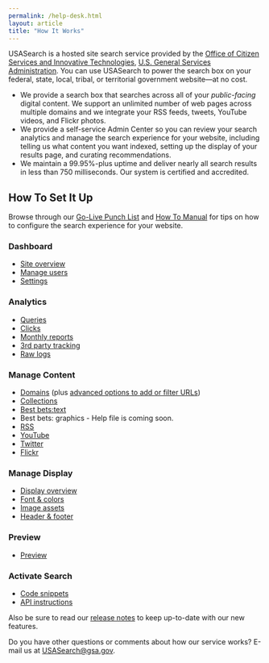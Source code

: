 ```yaml
---
permalink: /help-desk.html
layout: article
title: "How It Works"
---
```


USASearch is a hosted site search service provided by the [Office of Citizen Services and Innovative Technologies](http://www.gsa.gov/portal/category/25729), [U.S. General Services Administration](http://www.gsa.gov). You can use USASearch to power the search box on your federal, state, local, tribal, or territorial government website&mdash;at no cost.

* We provide a search box that searches across all of your *public-facing* digital content. We support an unlimited number of web pages across multiple domains and we integrate your RSS feeds, tweets, YouTube videos, and Flickr photos.
* We provide a self-service Admin Center so you can review your search analytics and manage the search experience for your website, including telling us what content you want indexed, setting up the display of your results page, and curating recommendations.
* We maintain a 99.95%-plus uptime and deliver nearly all search results in less than 750 milliseconds. Our system is certified and accredited.

## How To Set It Up

Browse through our [Go-Live Punch List](/blog/go-live.html) and [How To Manual](/tagged/how-to) for tips on how to configure the search experience for your website.

### Dashboard

* [Site overview](/sites/manual/site-overview.html)
* [Manage users](/sites/manual/users.html)
* [Settings](/sites/manual/settings.html)

### Analytics

* [Queries](/sites/manual/queries.html)
* [Clicks](/sites/manual/clicks.html)
* [Monthly reports](/sites/manual/monthly-reports.html)
* [3rd party tracking](/sites/manual/third-party.html)
* [Raw logs](/sites/manual/raw-logs.html)

### Manage Content

* [Domains](/sites/manual/domains.html) (plus [advanced options to add or filter URLs](/sites/manual/domains-advanced.html))
* [Collections](/sites/manual/collections.html)
* [Best bets:text](/sites/manual/best-bets-text.html)
* Best bets: graphics - Help file is coming soon.
* [RSS](/sites/manual/rss.html)
* [YouTube](/sites/manual/youtube.html)
* [Twitter](/sites/manual/twitter.html)
* [Flickr](/sites/manual/flickr.html)

### Manage Display

* [Display overview](/sites/manual/display-overview.html)
* [Font & colors](/sites/manual/font-colors.html)
* [Image assets](/sites/manual/display-images.html)
* [Header & footer](/sites/manual/header-footer.html)

### Preview

* [Preview](/sites/manual/preview.html)

### Activate Search

* [Code snippets](/sites/manual/code.html)
* [API instructions](/sites/manual/api.html)

Also be sure to read our [release notes](/tagged/releases) to keep up-to-date with our new features.

Do you have other questions or comments about how our service works? E-mail us at <USASearch@gsa.gov>.